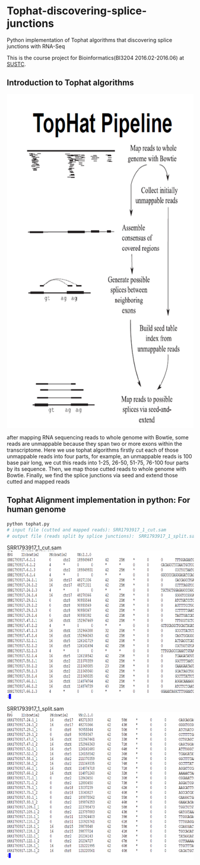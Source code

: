 # Tophat-discovering-splice-junctions
Python implementation of Tophat algorithms that discovering splice junctions with RNA-Seq

This is the course project for Bioinformatics(BI3204 2016.02-2016.06) at [SUSTC](http://www.sustc.edu.cn/).

## Introduction to Tophat algorithms
<img src="./images/tophat.png" width=700 height=900 />

after mapping RNA sequencing reads to whole genome with Bowtie, some reads are unmappable because they span two or more exons within the transcriptome. 
Here we use tophat algorithms firstly cut each of those unmappable reads into four parts, for example, 
an unmappable reads is 100 base pair long, we cut this reads into 1-25, 26-50, 51-75, 76-100 four parts by its sequence. Then, we map those cutted reads to whole genome with Bowtie. Finally, we find the splice junctions via seed and extend those cutted and mapped reads

## Tophat Alignment implementation in python: For human genome

```bash
python tophat.py
# input file (cutted and mapped reads): SRR1793917_1_cut.sam 
# output file (reads split by splice junctions):　SRR1793917_1_split.sam
```
SRR1793917_1_cut.sam 
<img src="./images/split.png" width=700 height=400 />

SRR1793917_1_split.sam
<img src="./images/splice.png" width=700 height=400 />
